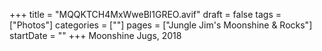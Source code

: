 +++
title = "MQQKTCH4MxWweBl1GREO.avif"
draft = false
tags = ["Photos"]
categories = [""]
pages = ["Jungle Jim's Moonshine & Rocks"]
startDate = ""
+++
Moonshine Jugs, 2018

